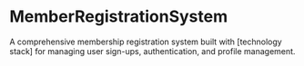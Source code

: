 # MemberRegistrationSystem
A comprehensive membership registration system built with [technology stack] for managing user sign-ups, authentication, and profile management.
